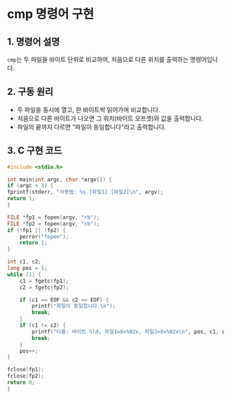 # cmp 명령어 구현

## 1. 명령어 설명
`cmp`는 두 파일을 바이트 단위로 비교하여, 처음으로 다른 위치를 출력하는 명령어입니다.

## 2. 구동 원리
- 두 파일을 동시에 열고, 한 바이트씩 읽어가며 비교합니다.
- 처음으로 다른 바이트가 나오면 그 위치(바이트 오프셋)와 값을 출력합니다.
- 파일의 끝까지 다르면 "파일이 동일합니다"라고 출력합니다.

## 3. C 구현 코드
```c
#include <stdio.h>

int main(int argc, char *argv[]) {
if (argc < 3) {
fprintf(stderr, "사용법: %s [파일1] [파일2]\n", argv);
return 1;
}

FILE *fp1 = fopen(argv, "rb");
FILE *fp2 = fopen(argv, "rb");
if (!fp1 || !fp2) {
    perror("fopen");
    return 1;
}

int c1, c2;
long pos = 1;
while (1) {
    c1 = fgetc(fp1);
    c2 = fgetc(fp2);

    if (c1 == EOF && c2 == EOF) {
        printf("파일이 동일합니다.\n");
        break;
    }
    if (c1 != c2) {
        printf("다름: 바이트 %ld, 파일1=0x%02x, 파일2=0x%02x\n", pos, c1, c2);
        break;
    }
    pos++;
}

fclose(fp1);
fclose(fp2);
return 0;
}
```
